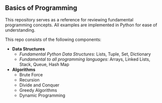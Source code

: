 ## Basics of Programming

This repository serves as a reference for reviewing fundamental programming concepts. All examples are implemented in Python for ease of understanding.


This repo consists of the following components:
- **Data Structures**
    - *Fundamental Python Data Structures*: Lists, Tuple, Set, Dictionary
    - *Fundamental to all programming languages*: Arrays, Linked Lists, Stack, Queue, Hash Map
- **Algorithms**
    - Brute Force
    - Recursion
    - Divide and Conquer
    - Greedy Algorithms
    - Dynamic Programming